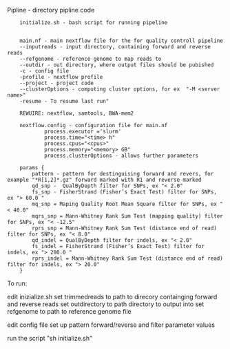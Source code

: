 Pipline - directory pipline code

        initialize.sh - bash script for running pipeline
                

        main.nf - main nextflow file for the for quality controll pipeline
		--inputreads - input directory, containing forward and reverse reads
		--refgenome - reference genome to map reads to
		--outdir - out directory, where output files should be pubished
		-c - config file
 		-profile - nextflow profile
		--project - project code
		--clusterOptions - computing cluster options, for ex  "-M <server name>"
		-resume - To resume last run"

		REWUIRE: nextflow, samtools, BWA-mem2

        nextflow.config - configuration file for main.nf
                process.executor ='slurm'
                process.time="<time> h"
                process.cpus="<cpus>"
                process.memory="<memory> GB"
                process.clusterOptions - allows further parameters

		params {
			pattern - pattern for destinguising forward and revers, for example "*R[1,2]*.gz" forward marked with R1 and reverse marked
			qd_snp -  QualByDepth filter for SNPs, ex "< 2.0"
			fs_snp - FisherStrand (Fisher’s Exact Test) filter for SNPs, ex "> 60.0 "
			mq_snp = Maping Quality Root Mean Square filter for SNPs, ex "< 40.0"
			mqrs_snp = Mann-Whitney Rank Sum Test (mapping quality) filter for SNPs, ex "< -12.5"
			rprs_snp = Mann-Whitney Rank Sum Test (distance end of read) filter for SNPs, ex "< 8.0"
			qd_indel = QualByDepth filter for indels, ex "< 2.0"
			fs_indel = FisherStrand (Fisher’s Exact Test) filter for indels, ex "> 200.0 "
			rprs_indel = Mann-Whitney Rank Sum Test (distance end of read) filter for indels, ex "> 20.0"
		}

To run:

edit inizialize.sh
	set trimmedreads to path to direcory containging forward and reverse reads
	set outdirectory to path directory to output into
	set refgenome to path to reference genome file

edit config file set up pattern forward/reverse and filter parameter values

run the script "sh initialize.sh"


